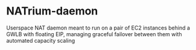 # NATrium-daemon
Userspace NAT daemon meant to run on a pair of EC2 instances behind a GWLB with floating EIP, managing graceful failover between them with automated capacity scaling
